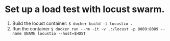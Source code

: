 # Set up a load test with locust swarm.
1. Build the locust container:
`$ docker build -t locustio .`
2. Run the container
`$ docker run --rm -it -v .:/locust -p 8089:8089 --name $NAME locustio --host=$HOST`
